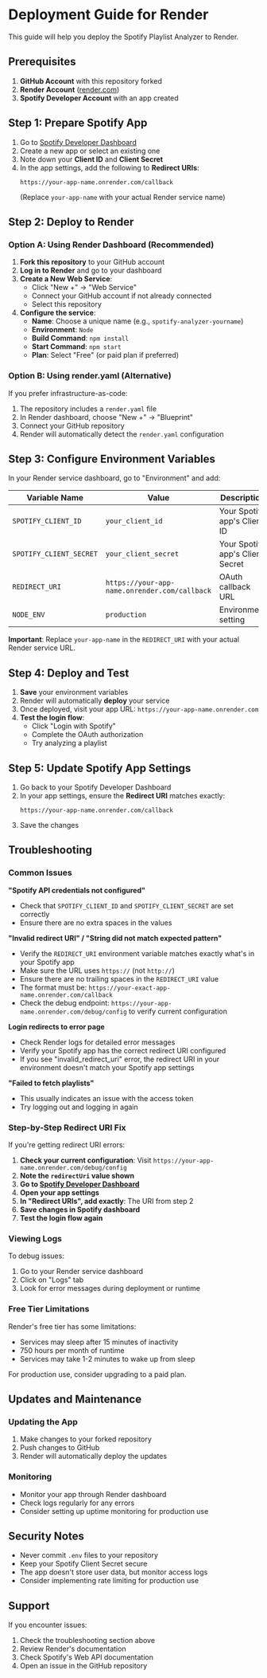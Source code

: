# Deployment Guide for Render

This guide will help you deploy the Spotify Playlist Analyzer to Render.

## Prerequisites

1. **GitHub Account** with this repository forked
2. **Render Account** ([render.com](https://render.com))
3. **Spotify Developer Account** with an app created

## Step 1: Prepare Spotify App

1. Go to [Spotify Developer Dashboard](https://developer.spotify.com/dashboard)
2. Create a new app or select an existing one
3. Note down your **Client ID** and **Client Secret**
4. In the app settings, add the following to **Redirect URIs**:
   ```
   https://your-app-name.onrender.com/callback
   ```
   (Replace `your-app-name` with your actual Render service name)

## Step 2: Deploy to Render

### Option A: Using Render Dashboard (Recommended)

1. **Fork this repository** to your GitHub account
2. **Log in to Render** and go to your dashboard
3. **Create a New Web Service**:
   - Click "New +" → "Web Service"
   - Connect your GitHub account if not already connected
   - Select this repository
4. **Configure the service**:
   - **Name**: Choose a unique name (e.g., `spotify-analyzer-yourname`)
   - **Environment**: `Node`
   - **Build Command**: `npm install`
   - **Start Command**: `npm start`
   - **Plan**: Select "Free" (or paid plan if preferred)

### Option B: Using render.yaml (Alternative)

If you prefer infrastructure-as-code:

1. The repository includes a `render.yaml` file
2. In Render dashboard, choose "New +" → "Blueprint"
3. Connect your GitHub repository
4. Render will automatically detect the `render.yaml` configuration

## Step 3: Configure Environment Variables

In your Render service dashboard, go to "Environment" and add:

| Variable Name | Value | Description |
|--------------|-------|-------------|
| `SPOTIFY_CLIENT_ID` | `your_client_id` | Your Spotify app's Client ID |
| `SPOTIFY_CLIENT_SECRET` | `your_client_secret` | Your Spotify app's Client Secret |
| `REDIRECT_URI` | `https://your-app-name.onrender.com/callback` | OAuth callback URL |
| `NODE_ENV` | `production` | Environment setting |

**Important**: Replace `your-app-name` in the `REDIRECT_URI` with your actual Render service URL.

## Step 4: Deploy and Test

1. **Save** your environment variables
2. Render will automatically **deploy** your service
3. Once deployed, visit your app URL: `https://your-app-name.onrender.com`
4. **Test the login flow**:
   - Click "Login with Spotify"
   - Complete the OAuth authorization
   - Try analyzing a playlist

## Step 5: Update Spotify App Settings

1. Go back to your Spotify Developer Dashboard
2. In your app settings, ensure the **Redirect URI** matches exactly:
   ```
   https://your-app-name.onrender.com/callback
   ```
3. Save the changes

## Troubleshooting

### Common Issues

**"Spotify API credentials not configured"**
- Check that `SPOTIFY_CLIENT_ID` and `SPOTIFY_CLIENT_SECRET` are set correctly
- Ensure there are no extra spaces in the values

**"Invalid redirect URI" / "String did not match expected pattern"**
- Verify the `REDIRECT_URI` environment variable matches exactly what's in your Spotify app
- Make sure the URL uses `https://` (not `http://`)
- Ensure there are no trailing spaces in the `REDIRECT_URI` value
- The format must be: `https://your-exact-app-name.onrender.com/callback`
- Check the debug endpoint: `https://your-app-name.onrender.com/debug/config` to verify current configuration

**Login redirects to error page**
- Check Render logs for detailed error messages
- Verify your Spotify app has the correct redirect URI configured  
- If you see "invalid_redirect_uri" error, the redirect URI in your environment doesn't match your Spotify app settings

**"Failed to fetch playlists"**
- This usually indicates an issue with the access token
- Try logging out and logging in again

### Step-by-Step Redirect URI Fix

If you're getting redirect URI errors:

1. **Check your current configuration**: Visit `https://your-app-name.onrender.com/debug/config`
2. **Note the `redirectUri` value shown**
3. **Go to [Spotify Developer Dashboard](https://developer.spotify.com/dashboard)**
4. **Open your app settings**
5. **In "Redirect URIs", add exactly**: The URI from step 2
6. **Save changes in Spotify dashboard**
7. **Test the login flow again**

### Viewing Logs

To debug issues:
1. Go to your Render service dashboard
2. Click on "Logs" tab
3. Look for error messages during deployment or runtime

### Free Tier Limitations

Render's free tier has some limitations:
- Services may sleep after 15 minutes of inactivity
- 750 hours per month of runtime
- Services may take 1-2 minutes to wake up from sleep

For production use, consider upgrading to a paid plan.

## Updates and Maintenance

### Updating the App

1. Make changes to your forked repository
2. Push changes to GitHub
3. Render will automatically deploy the updates

### Monitoring

- Monitor your app through Render dashboard
- Check logs regularly for any errors
- Consider setting up uptime monitoring for production use

## Security Notes

- Never commit `.env` files to your repository
- Keep your Spotify Client Secret secure
- The app doesn't store user data, but monitor access logs
- Consider implementing rate limiting for production use

## Support

If you encounter issues:
1. Check the troubleshooting section above
2. Review Render's documentation
3. Check Spotify's Web API documentation
4. Open an issue in the GitHub repository